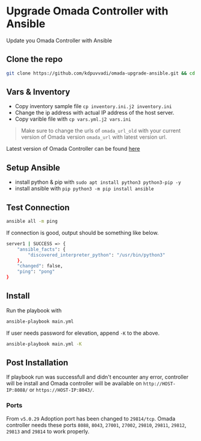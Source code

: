 # Upgrade Omada Controller with Ansible

Update you Omada Controller with Ansible

## Clone the repo

```bash
git clone https://github.com/kdpuvvadi/omada-upgrade-ansible.git && cd omada-upgrade-ansible
```

## Vars & Inventory

* Copy inventory sample file `cp inventory.ini.j2 inventory.ini`
* Change the ip address with actual IP address of the host server.
* Copy varible file with `cp vars.yml.j2 vars.ini`

> Make sure to change the urls of `omada_url_old` with your current version of Omada version `omada_url` with latest version url. 

Latest version of Omada Controller can be found [here](https://www.tp-link.com/en/support/download/omada-software-controller/v5/)

## Setup Ansible

* install python & pip with `sudo apt install python3 python3-pip -y`
* install ansible with `pip python3 -m pip install ansible`

## Test Connection

```bash
ansible all -m ping
```

If connection is good, output should be something like below.

```bash
server1 | SUCCESS => {
    "ansible_facts": {
        "discovered_interpreter_python": "/usr/bin/python3"
    },
    "changed": false,
    "ping": "pong"
}
```

## Install

Run the playbook with

```bash
ansible-playbook main.yml
```

If user needs password for elevation, append `-K` to the above.

```bash
ansible-playbook main.yml -K
```

## Post Installation

If playbook run was successfull and didn't encounter any error, controller will be install and Omada controller will be available on `http://HOST-IP:8088/` or `https://HOST-IP:8043/`.

### Ports

From `v5.0.29` Adoption port has been changed to `29814/tcp`. Omada controller needs these ports `8088`, `8043`, `27001`, `27002`, `29810`, `29811`, `29812`, `29813` and `29814` to work properly.
